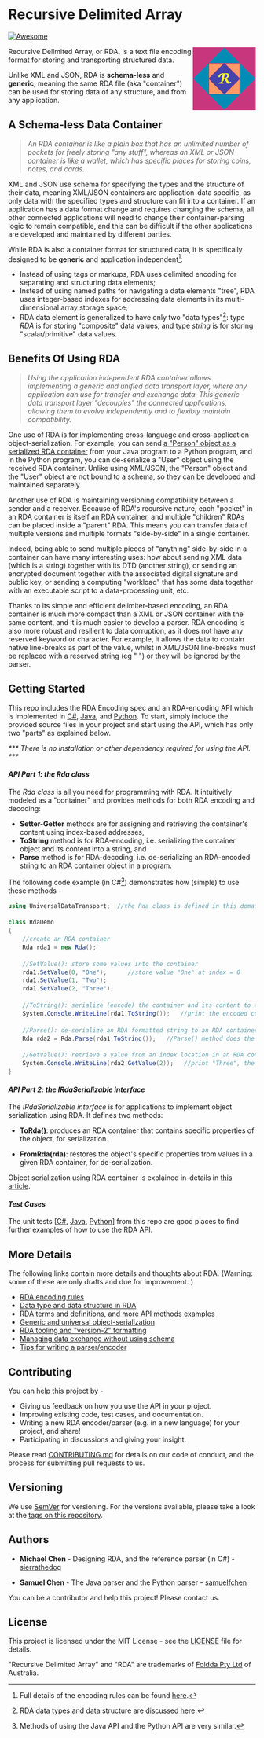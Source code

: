 # Recursive Delimited Array 
[![Awesome](https://cdn.jsdelivr.net/gh/sindresorhus/awesome@d7305f38d29fed78fa85652e3a63e154dd8e8829/media/badge.svg)](https://github.com/sindresorhus/awesome#readme)

<img src="docs/image/rda_logo.png" align="right" height="128">

Recursive Delimited Array, or RDA, is a text file encoding format for storing and transporting structured data.

Unlike XML and JSON, RDA is **schema-less** and **generic**, meaning the same RDA file (aka "container") can be used for storing data of any structure, and from any application. 

## A Schema-less Data Container

> *An RDA container is like a plain box that has an unlimited number of pockets for freely storing "any stuff", whereas an XML or JSON container is like a wallet, which has specific places for storing coins, notes, and cards.* 

XML and JSON use schema for specifying the types and the structure of their data, meaning XML/JSON containers are application-data specific, as only data with the specified types and structure can fit into a container. If an application has a data format change and requires changing the schema, all other connected applications will need to change their container-parsing logic to remain compatible, and this can be difficult if the other applications are developed and maintained by different parties.

While RDA is also a container format for structured data, it is specifically designed to be **generic** and application independent[^1]:

[^1]: Full details of the encoding rules can be found [here](https://foldda.github.io/rda/rda-encoding-rule).

* Instead of using tags or markups, RDA uses delimited encoding for separating and structuring data elements; 
* Instead of using named paths for navigating a data elements "tree", RDA uses integer-based indexes for addressing data elements in its multi-dimensional array storage space; 
* RDA data element is generalized to have only two "data types"[^2]: type _RDA_ is for storing "composite" data values, and type _string_ is for storing "scalar/primitive" data values.   
[^2]:RDA data types and data structure are [discussed here](https://foldda.github.io/rda/data-type-and-data-structure). 

## Benefits Of Using RDA

> *Using the application independent RDA container allows implementing a generic and unified data transport layer, where any application can use for transfer and exchange data. This generic data transport layer "decouples" the connected applications, allowing them to evolve independently and to flexibly maintain compatibility.*
 
One use of RDA is for implementing cross-language and cross-application object-serialization. For example, you can send [a "Person" object as a serialized RDA container](https://foldda.github.io/rda/2022/10/03/obj-serialization-pattern.html) from your Java program to a Python program, and in the Python program, you can de-serialize a "User" object using the received RDA container. Unlike using XML/JSON, the "Person" object and the "User" object are not bound to a schema, so they can be developed and maintained separately. 

Another use of RDA is maintaining versioning compatibility between a sender and a receiver. Because of RDA's recursive nature, each "pocket" in an RDA container is itself an RDA container, and multiple "children" RDAs can be placed inside a "parent" RDA. This means you can transfer data of multiple versions and multiple formats "side-by-side" in a single container. 

Indeed, being able to send multiple pieces of "anything" side-by-side in a container can have many interesting uses: how about sending XML data (which is a string) together with its DTD (another string), or sending an encrypted document together with the associated digital signature and public key, or sending a computing "workload" that has some data together with an executable script to a data-processing unit, etc.

Thanks to its simple and efficient delimiter-based encoding, an RDA container is much more compact than a XML or JSON container with the same content, and it is much easier to develop a parser. RDA encoding is also more robust and resilient to data corruption, as it does not have any reserved keyword or character. For example, it allows the data to contain native line-breaks as part of the value, whilst in XML/JSON line-breaks must be replaced with a reserved string (eg "&#xA;") or they will be ignored by the parser.

## Getting Started

This repo includes the RDA Encoding spec and an RDA-encoding API which is implemented in [C#](https://github.com/foldda/rda/tree/main/src/CSharp), [Java](https://github.com/foldda/rda/blob/main/src/Java/), and [Python](https://github.com/foldda/rda/blob/main/src/Python). To start, simply include the provided source files in your project and start using the API, which has only two "parts" as explained below.

_*** There is no installation or other dependency required for using the API. ***_

#### _API Part 1: the Rda class_

The _Rda class_ is all you need for programming with RDA. It intuitively modeled as a "container" and provides methods for both RDA encoding and decoding:

* **Setter-Getter** methods are for assigning and retrieving the container's content using index-based addresses, 
* **ToString** method is for RDA-encoding, i.e. serializing the container object and its content into a string, and 
* **Parse** method is for RDA-decoding, i.e. de-serializing an RDA-encoded string to an RDA container object in a program.

The following code example (in C#[^3]) demonstrates how (simple) to use these methods - 

[^3]: Methods of using the Java API and the Python API are very similar.

```c#
using UniversalDataTransport;  //the Rda class is defined in this domain

class RdaDemo
{
    //create an RDA container
    Rda rda1 = new Rda();    

    //SetValue(): store some values into the container
    rda1.SetValue(0, "One");      //store value "One" at index = 0
    rda1.SetValue(1, "Two");
    rda1.SetValue(2, "Three");

    //ToString(): serialize (encode) the container and its content to an RDA formatted string
    System.Console.WriteLine(rda1.ToString());   //print the encoded container string, eg "|\|One|Two|Three"

    //Parse(): de-serialize an RDA formatted string to an RDA container object 
    Rda rda2 = Rda.Parse(rda1.ToString());   //Parse() method does the reverse of the ToString() method.

    //GetValue(): retrieve a value from an index location in an RDA container   
    System.Console.WriteLine(rda2.GetValue(2));   //print "Three", the value stored at index=2 in the container.
}
```

#### _API Part 2: the IRdaSerializable interface_

The _IRdaSerializable interface_ is for applications to implement object serialization using RDA. It defines two methods:

* **ToRda()**: produces an RDA container that contains specific properties of the object, for serialization. 

* **FromRda(rda)**: restores the object's specific properties from values in a given RDA container, for de-serialization.

Object serialization using RDA container is explained in-details in [this article](https://foldda.github.io/rda/object-serialization-pattern).

#### _Test Cases_

The unit tests [[C#](https://github.com/foldda/rda/tree/main/src/CSharp/UnitTests), [Java](https://github.com/foldda/rda/blob/main/src/Java/src/test/java/UniversalDataTransport/UniversalDataFrameworkTests.java), [Python](https://github.com/foldda/rda/blob/main/src/Python/test_rda.py)] from this repo are good places to find further examples of how to use the RDA API.

## More Details 

The following links contain more details and thoughts about RDA. (Warning: some of these are only drafts and due for improvement. )

- [RDA encoding rules](https://foldda.github.io/rda/rda-encoding-rule)
- [Data type and data structure in RDA](https://foldda.github.io/rda/data-type-and-data-structure)
- [RDA terms and definitions, and more API methods examples](https://foldda.github.io/rda/api-terms-and-definitions)
- [Generic and universal object-serialization](https://foldda.github.io/rda/object-serialization-pattern)
- [RDA tooling and "version-2" formatting](https://foldda.github.io/rda/rda-tooling-and-formatting)
- [Managing data exchange without using schema](https://foldda.github.io/rda/metadata-vs-schema)
- [Tips for writing a parser/encoder](https://foldda.github.io/rda/parser-development-tips)

## Contributing

You can help this project by - 

- Giving us feedback on how you use the API in your project.
- Improving existing code, test cases, and documentation.
- Writing a new RDA encoder/parser (e.g. in a new language) for your project, and share!
- Participating in discussions and giving your insight.

Please read [CONTRIBUTING.md](CONTRIBUTING.md) for details on our code of conduct, and the process for submitting pull requests to us.

## Versioning

We use [SemVer](http://semver.org/) for versioning. For the versions available, please take a look at the [tags on this repository](https://github.com/sierrathedog/rda/tags).

## Authors

* **Michael Chen** - Designing RDA, and the reference parser (in C#) - [sierrathedog](https://github.com/sierrathedog)

* **Samuel Chen** - The Java parser and the Python parser - [samuelfchen](https://github.com/samuelfchen)

You can be a contributor and help this project! Please contact us.

## License 

This project is licensed under the MIT License - see the [LICENSE](LICENSE) file for details. 

"Recursive Delimited Array" and "RDA" are trademarks of [Foldda Pty Ltd](https://foldda.com) of Australia.

